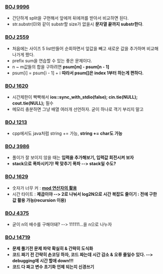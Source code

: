 ### <a href="https://www.acmicpc.net/source/62065989" target="_blank"> BOJ 9996</a>
- 간단하게 split을 구현해서 앞에꺼 뒤에꺼를 받아서 비교하면 된다. 
- str.substr(0)와 같이 substr할 size가 없을시 **문자열 끝까지 substr한다**.

### <a href="https://www.acmicpc.net/source/62077371" target="_blank"> BOJ 2559</a>
- 처음에는 사이즈 5 list만들어 순회하면서 앞값을 빼고 새로운 값을 추가하며 비교해나가게 짰다.
- prefix sum을 연습할 수 있는 좋은 문제이다.
- n ~ m값들의 합을 구하려면 **psum[m] - psum[n - 1]**
- psum[i] = psum[i - 1] + i **따라서 psum[]은 index 1부터 하는게 편하다.**

### <a href="https://www.acmicpc.net/source/62077967"> BOJ 1620</a>
- 시간제한이 빡빡해서 **ios::sync_with_stdio(false); cin.tie(NULL); cout.tie(NULL);** 필수
- 메모리 충분하면 그냥 배열 여러개 선언하자. 굳이 하나로 객기 부리지 말고

### <a href="https://www.acmicpc.net/source/62080239"> BOJ 1213</a>
- cpp에서도 java처럼 string += 가능, **string += char도 가능**

### <a href="https://www.acmicpc.net/source/62114714"> BOJ 3986</a>
- 풀이가 잘 보이지 않을 때는 **입력을 추가해보기, 입력값 회전시켜 보자**
- **stack으로 폭파시키기! 짝 맞추기 폭파 --> stack일 수도?**

### <a href="https://www.acmicpc.net/source/62116467"> BOJ 1629</a>
- 숫자가 너무 커 : <a href="내가 정리한 깃허브"> **mod 연산자의 활용**</a>
- 시간 타이트 : **제곱이야 --> 2로 나눠서 log2N으로 시간 복잡도 줄이기 : 전에 구한 값 활용 가능(recursion 이용)**

### <a href="https://www.acmicpc.net/source/62117811"> BOJ 4375</a>
- 굳이 n의 배수를 구해야돼? --> 111111...을 n으로 나누자

### <a href="https://www.acmicpc.net/source/62161724"> BOJ 14719</a>
- **문제 풀기전 문제 파악 확실히 & 간략히 도식화**
- **코드 짜기 전 간략히 손코딩 하자, 코드 짜는데 시간 감소 & 오류 줄일수 있다. --> debugging에 시간 할애 down!!!**
- **코드 다 짜고 변수 초기화 언제 되는지 신경쓰기**
